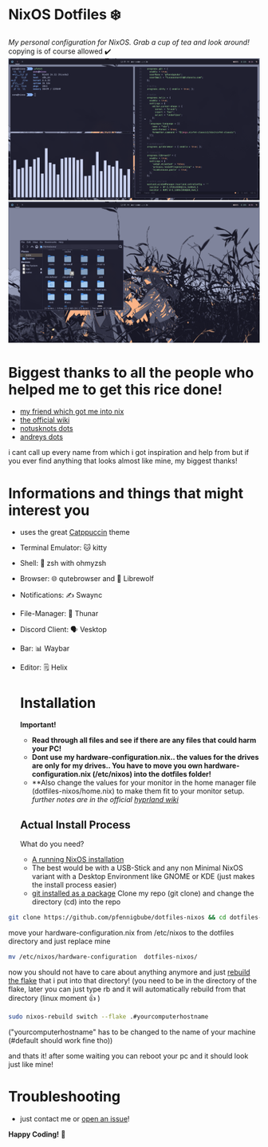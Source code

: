 # NixOS Dotfiles ❄️
*My personal configuration for NixOS. Grab a cup of tea and look around!*
copying is of course allowed ✔️
![showcase of my rice](https://github.com/pfennigbube/dotfiles-nixos/blob/main/screenshots/nixosshowcase1.png)
![showcase of my rice2](https://github.com/pfennigbube/dotfiles-nixos/blob/main/screenshots/nixosshowcase2.png)
     
# Biggest thanks to all the people who helped me to get this rice done!
     
- [my friend which got me into nix](https://github.com/AimPizza)
- [the official wiki](https://wiki.nixos.org/wiki/NixOS_Wiki)
- [notusknots dots](https://github.com/notusknot/dotfiles-nix)
- [andreys dots](https://github.com/Andrey0189/nixos-config)
     
i cant call up every name from which i got inspiration and help from but if you ever find 
anything that looks almost like mine, my biggest thanks!
     
# Informations and things that might interest you
- uses the great [Catppuccin](https://github.com/catppuccin/catppuccin) theme
- Terminal Emulator: 🐱 kitty
- Shell: 🐚 zsh with ohmyzsh
- Browser: 🌐 qutebrowser and 🐺 Librewolf
- Notifications: ✍️ Swaync
- File-Manager: 📁 Thunar
- Discord Client: 🗣️ Vesktop
- Bar: 📊 Waybar
- Editor: 🗒️ Helix

  # Installation
  **Important!**
  - **Read through all files and see if there are any files that could harm your PC!**
  - **Dont use my hardware-configuration.nix.. the values for the drives are only for my drives.. You have to move you own hardware-configuration.nix (/etc/nixos) into the dotfiles folder!**
  - **Also change the values for your monitor in the home manager file (dotfiles-nixos/home.nix) to make them fit to your monitor setup. *further notes are in the official [hyprland wiki](https://wiki.hyprland.org/Configuring/Monitors/)*  
  ## Actual Install Process
  What do you need?
  - [A running NixOS installation](https://nixos.org/manual/nixos/stable/index.html#ch-installation)
   - The best would be with a USB-Stick and any non Minimal NixOS variant with a Desktop Environment like GNOME or KDE (just makes the install process easier) 
  - [git installed as a package](https://nixos.org/manual/nixos/stable/#sec-package-management)
  Clone my repo (git clone) and change the directory (cd) into the repo
```bash
git clone https://github.com/pfennigbube/dotfiles-nixos && cd dotfiles-nixos
```
move your hardware-configuration.nix from /etc/nixos to the dotfiles directory and just replace mine
```bash
mv /etc/nixos/hardware-configuration  dotfiles-nixos/
```
now you should not have to care about anything anymore and just [rebuild the flake](https://wiki.nixos.org/wiki/Nixos-rebuild) that i put into that directory! (you need to be in the directory of the flake, later you can just type rb and it will automatically rebuild from that directory (linux moment 👍 )
```bash
sudo nixos-rebuild switch --flake .#yourcomputerhostname
```
("yourcomputerhostname" has to be changed to the name of your machine (#default should work fine tho))


and thats it! after some waiting you can reboot your pc and it should look just like mine!
  # Troubleshooting
  - just contact me or [open an issue](https://github.com/pfennigbube/dotfiles-nixos/issues)!

**Happy Coding!** 💚

     
      
